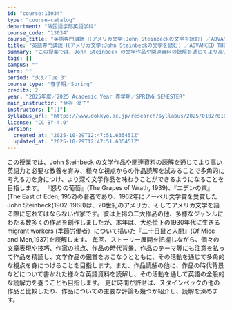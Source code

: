 ```yaml
---
id: "course:13034"
type: "course-catalog"
department: "外国語学部英語学科"
course_code: "13034"
course_title: "英語専門講読 Ⅰ(アメリカ文学:John Steinbeckの文学を読む) ／ADVANCED THEMATIC READING Ⅰ"
title: "英語専門講読 Ⅰ(アメリカ文学:John Steinbeckの文学を読む) ／ADVANCED THEMATIC READING Ⅰ"
summary: "この授業では、John Steinbeck の文学作品や関連資料の読解を通じてより高い英語力と必要な教養を育み、様々な視点からの作品読解を試みることで多角的に考える力を身につけ、より深く文学作品を味わうことができるようになることを目指します…"
tags: []
campus: ""
term: ""
period: "火3／Tue 3"
course_type: "春学期／Spring"
credits: 2
year: "2025年度／2025 Academic Year 春学期／SPRING SEMESTER"
main_instructor: "金谷 優子"
instructors: ["[]"]
syllabus_url: "https://www.dokkyo.ac.jp/research/syllabus/2025/0102/0102_13034_ja_JP.html"
license: "CC-BY-4.0"
version:
  created_at: "2025-10-29T12:47:51.635451Z"
  updated_at: "2025-10-29T12:47:51.635451Z"
---
```

この授業では、John Steinbeck の文学作品や関連資料の読解を通じてより高い英語力と必要な教養を育み、様々な視点からの作品読解を試みることで多角的に考える力を身につけ、より深く文学作品を味わうことができるようになることを目指します。 『怒りの葡萄』(The Grapes of Wrath, 1939)、『エデンの東』(The East of Eden, 1952)の著者であり、1962年にノーベル文学賞を受賞したJohn Steinbeck(1902-1968)は、20世紀のアメリカ、そしてアメリカ文学を語る際に忘れてはならない作家です。彼は上掲の二大作品の他、多様なジャンルにわたる数多くの作品を創作しましたが、本年は、大恐慌下の1930年代に生きるmigrant workers (季節労働者）について描いた『二十日鼠と人間』(Of Mice and Men,1937)を読解します。 毎回、ストーリー展開を把握しながら、個々の文章表現や技巧、作家の視点、作品の時代背景、作品のテーマ等にも注意を払って作品を精読し、文学作品の鑑賞をおこなうとともに、その活動を通じて多角的な視点を身につけることを目指します。また、作品読解の他に、作品の時代背景などについて書かれた様々な英語資料を読解し、その活動を通して英語の全般的な読解力を養うことも目指します。 更に時間が許せば、スタインベックの他の作品と比較したり、作品についての主要な評論も幾つか紹介し、読解を深めます。
